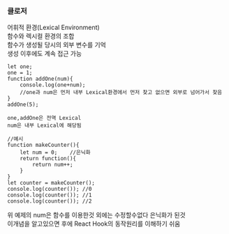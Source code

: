 ### 클로저
어휘적 환경(Lexical Environment)  
함수와 렉시컬 환경의 조합  
함수가 생성될 당시의 외부 변수를 기억  
생성 이후에도 계속 접근 가능
```
let one;
one = 1;
function addOne(num){
    console.log(one+num);
    //one과 num은 먼저 내부 Lexical환경에서 먼저 찾고 없으면 외부로 넘어가서 찾음
}
addOne(5);

one,addOne은 전역 Lexical
num은 내부 Lexical에 해당됨

//예시
function makeCounter(){
    let num = 0;    //은닉화
    return function(){
        return num++;
    }
}
let counter = makeCounter();
console.log(counter()); //0
console.log(counter()); //1
console.log(counter()); //2
```
위 예제의 num은 함수를 이용한것 외에는 수정할수없다 은닉화가 된것  
이개념을 알고있으면 후에 React Hook의 동작원리를 이해하기 쉬움